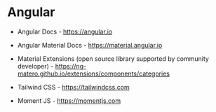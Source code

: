 # Angular

- Angular Docs - <https://angular.io>

- Angular Material Docs - <https://material.angular.io>

- Material Extensions (open source library supported by community developer) - <https://ng-matero.github.io/extensions/components/categories>

- Tailwind CSS - <https://tailwindcss.com>

- Moment JS - <https://momentjs.com>